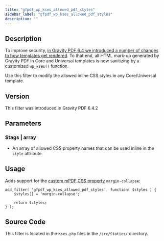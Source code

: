 ```yaml
---
title: "gfpdf_wp_kses_allowed_pdf_styles"
sidebar_label: "gfpdf_wp_kses_allowed_pdf_styles"
description: ""
---
```


## Description

To improve security, [in Gravity PDF 6.4 we introduced a number of changes to how templates get rendered](https://gravitypdf.com/news/gravity-pdf-6-4-a-focus-on-security/). To that end, all HTML mark-up generated by Gravity PDF in Core and Universal templates is now sanitizing by a customized `wp_kses()` function. 

Use this filter to modify the allowed inline CSS styles in any Core/Universal template.  

## Version

This filter was introduced in Gravity PDF 6.4.2

## Parameters

### $tags | array
* An array of allowed CSS property names that can be used inline in the `style` attribute

## Usage

Adds support for the [custom mPDF CSS property](https://mpdf.github.io/css-stylesheets/supported-css.html) `margin-collapse`:

```
add_filter( 'gfpdf_wp_kses_allowed_pdf_styles', function( $styles ) {
    $styles[] = 'margin-collapse';
	
	return $styles;
} );
```

## Source Code

This filter is located in the `Kses.php` files in the `/src/Statics/` directory.
